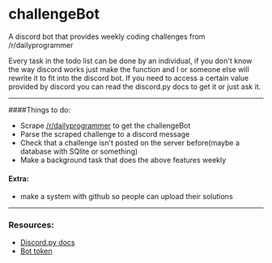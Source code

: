 # challengeBot
A discord bot that provides weekly coding challenges from /r/dailyprogrammer

Every task in the todo list can be done by an individual, if you don't know the way
discord works just make the function and I or someone else will rewrite it to
fit into the discord bot. If you need to access a certain value provided by discord you can read the discord.py docs to get it or just ask it.

---------
####Things to do:  
* Scrape [/r/dailyprogrammer](https://www.reddit.com/r/dailyprogrammer/) to get the challengeBot  
* Parse the scraped challenge to a discord message  
* Check that a challenge isn't posted on the server before(maybe a database with SQlite or something)  
* Make a background task that does the above features weekly  

#### Extra:  
* make a system with github so people can upload their solutions

---------
### Resources:  

* [Discord.py docs](http://discordpy.readthedocs.io/en/latest/index.html)  
* [Bot token](https://discordapp.com/developers/applications/me)  
